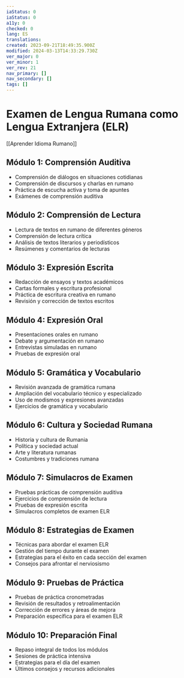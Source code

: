 ```yaml
---
iaStatus: 0
iaStatus: 0
a11y: 0
checked: 0
lang: ES
translations: 
created: 2023-09-21T18:49:35.900Z
modified: 2024-03-13T14:33:29.730Z
ver_major: 0
ver_minor: 1
ver_rev: 21
nav_primary: []
nav_secondary: []
tags: []
---
```

# Examen de Lengua Rumana como Lengua Extranjera (ELR)

[[Aprender Idioma Rumano]]

## Módulo 1: Comprensión Auditiva

- Comprensión de diálogos en situaciones cotidianas
- Comprensión de discursos y charlas en rumano
- Práctica de escucha activa y toma de apuntes
- Exámenes de comprensión auditiva

## Módulo 2: Comprensión de Lectura

- Lectura de textos en rumano de diferentes géneros
- Comprensión de lectura crítica
- Análisis de textos literarios y periodísticos
- Resúmenes y comentarios de lecturas

## Módulo 3: Expresión Escrita

- Redacción de ensayos y textos académicos
- Cartas formales y escritura profesional
- Práctica de escritura creativa en rumano
- Revisión y corrección de textos escritos

## Módulo 4: Expresión Oral

- Presentaciones orales en rumano
- Debate y argumentación en rumano
- Entrevistas simuladas en rumano
- Pruebas de expresión oral

## Módulo 5: Gramática y Vocabulario

- Revisión avanzada de gramática rumana
- Ampliación del vocabulario técnico y especializado
- Uso de modismos y expresiones avanzadas
- Ejercicios de gramática y vocabulario

## Módulo 6: Cultura y Sociedad Rumana

- Historia y cultura de Rumania
- Política y sociedad actual
- Arte y literatura rumanas
- Costumbres y tradiciones rumana

## Módulo 7: Simulacros de Examen

- Pruebas prácticas de comprensión auditiva
- Ejercicios de comprensión de lectura
- Pruebas de expresión escrita
- Simulacros completos de examen ELR

## Módulo 8: Estrategias de Examen

- Técnicas para abordar el examen ELR
- Gestión del tiempo durante el examen
- Estrategias para el éxito en cada sección del examen
- Consejos para afrontar el nerviosismo

## Módulo 9: Pruebas de Práctica

- Pruebas de práctica cronometradas
- Revisión de resultados y retroalimentación
- Corrección de errores y áreas de mejora
- Preparación específica para el examen ELR

## Módulo 10: Preparación Final

- Repaso integral de todos los módulos
- Sesiones de práctica intensiva
- Estrategias para el día del examen
- Últimos consejos y recursos adicionales

